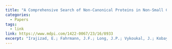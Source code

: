 ```yaml
---
title: "A Comprehensive Search of Non-Canonical Proteins in Non-Small Cell Lung Cancer and Their Impact on the Immune Response"
categories:
  - Papers
tags:
  - link
link: https://www.mdpi.com/1422-0067/23/16/8933
excerpt: "Irajizad, E.; Fahrmann, J.F.; Long, J.P.; Vykoukal, J.; Kobayashi, M.; Capello, M.; Yu, C.-Y.; Cai, Y.; Hsiao, F.C.; Patel, N.; et al. A Comprehensive Search of Non-Canonical Proteins in Non-Small Cell Lung Cancer and Their Impact on the Immune Response. Int. J. Mol. Sci. 2022, 23, 8933. https://doi.org/10.3390/ijms23168933"
---
```

